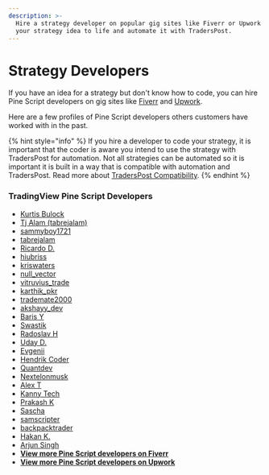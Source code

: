 ```yaml
---
description: >-
  Hire a strategy developer on popular gig sites like Fiverr or Upwork to bring
  your strategy idea to life and automate it with TradersPost.
---
```


# Strategy Developers

If you have an idea for a strategy but don't know how to code, you can hire Pine Script developers on gig sites like [Fiverr](https://www.fiverr.com/search/gigs?query=Pine%20Script\&source=top-bar\&search\_in=everywhere\&search-autocomplete-original-term=pine%20script) and [Upwork](https://www.upwork.com/search/profiles/?q=Pine%20Script\&user\_pref=2).

Here are a few profiles of Pine Script developers others customers have worked with in the past.

{% hint style="info" %}
If you hire a developer to code your strategy, it is important that the coder is aware you intend to use the strategy with TradersPost for automation. Not all strategies can be automated so it is important it is built in a way that is compatible with automation and TradersPost. Read more about [TradersPost Compatibility](../learn/tradingview.md#traderspost-compatibility).
{% endhint %}

### **TradingView Pine Script Developers**

* [Kurtis Bulock](https://www.fiverr.com/kurtisbulock)
* [Tj Alam (tabrejalam)](https://www.fiverr.com/tabrejalam)
* [sammyboy1721](https://www.fiverr.com/sammyboy1721)
* [tabrejalam](https://www.fiverr.com/tabrejalam)
* [Ricardo D.](https://www.upwork.com/freelancers/\~014a4eacc3a1c444df)
* [hiubriss](https://www.fiverr.com/freelancers/hiubriss)
* [kriswaters](https://www.fiverr.com/freelancers/kriswaters)
* [null\_vector](https://www.fiverr.com/null\_vector)
* [vitruvius\_trade](https://www.fiverr.com/vitruvius\_trade)
* [karthik\_pkr](https://www.fiverr.com/karthik\_pkr)
* [trademate2000](https://www.fiverr.com/trademate2000)
* [akshayy\_dev](https://www.fiverr.com/akshayy\_dev)
* [Baris Y](https://www.fiverr.com/vitruvius\_trade)
* [Swastik](https://www.fiverr.com/the\_pro\_coder)
* [Radoslav H](https://www.fiverr.com/rickhardypro)
* [Uday D.](https://www.fiverr.com/codee\_studio)
* [Evgenii](https://www.fiverr.com/evgenii\_trade)
* [Hendrik Coder](https://www.fiverr.com/hendrik\_jeroen)
* [Quantdev](https://www.fiverr.com/dk\_codenut)
* [Nextelonmusk](https://www.fiverr.com/nextelonmusk99)
* [Alex T](https://www.fiverr.com/thegreatescapex)
* [Kanny Tech](https://www.fiverr.com/kannytech)
* [Prakash K](https://www.fiverr.com/trademate2000)
* [Sascha](https://www.fiverr.com/berlincode42)
* [samscripter](https://www.fiverr.com/samscripter)
* [backpacktrader](https://www.fiverr.com/backpacktrader)
* [Hakan K.](https://www.fiverr.com/hakank969)
* [Arjun Singh](https://www.fiverr.com/actorarjun)
* [**View more Pine Script developers on Fiverr**](https://www.fiverr.com/search/gigs?query=pinescript%20developer)
* [**View more Pine Script developers on Upwork**](https://www.upwork.com/search/profiles/?q=Pine%20Script%20developer)

